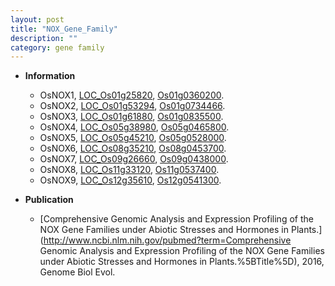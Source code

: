 ```yaml
---
layout: post
title: "NOX_Gene_Family"
description: ""
category: gene family
---
```


* **Information**  
    + OsNOX1, [LOC_Os01g25820](http://rice.uga.edu/cgi-bin/ORF_infopage.cgi?orf=LOC_Os01g25820), [Os01g0360200](https://rapdb.dna.affrc.go.jp/locus/?name=Os01g0360200).
    + OsNOX2, [LOC_Os01g53294](http://rice.uga.edu/cgi-bin/ORF_infopage.cgi?orf=LOC_Os01g53294), [Os01g0734466](https://rapdb.dna.affrc.go.jp/locus/?name=Os01g0734466).
    + OsNOX3, [LOC_Os01g61880](http://rice.uga.edu/cgi-bin/ORF_infopage.cgi?orf=LOC_Os01g61880), [Os01g0835500](https://rapdb.dna.affrc.go.jp/locus/?name=Os01g0835500).
    + OsNOX4, [LOC_Os05g38980](http://rice.uga.edu/cgi-bin/ORF_infopage.cgi?orf=LOC_Os05g38980), [Os05g0465800](https://rapdb.dna.affrc.go.jp/locus/?name=Os05g0465800).
    + OsNOX5, [LOC_Os05g45210](http://rice.uga.edu/cgi-bin/ORF_infopage.cgi?orf=LOC_Os05g45210), [Os05g0528000](https://rapdb.dna.affrc.go.jp/locus/?name=Os05g0528000).
    + OsNOX6, [LOC_Os08g35210](http://rice.uga.edu/cgi-bin/ORF_infopage.cgi?orf=LOC_Os08g35210), [Os08g0453700](https://rapdb.dna.affrc.go.jp/locus/?name=Os08g0453700).
    + OsNOX7, [LOC_Os09g26660](http://rice.uga.edu/cgi-bin/ORF_infopage.cgi?orf=LOC_Os09g26660), [Os09g0438000](https://rapdb.dna.affrc.go.jp/locus/?name=Os09g0438000).
    + OsNOX8, [LOC_Os11g33120](http://rice.uga.edu/cgi-bin/ORF_infopage.cgi?orf=LOC_Os11g33120), [Os11g0537400](https://rapdb.dna.affrc.go.jp/locus/?name=Os11g0537400).
    + OsNOX9, [LOC_Os12g35610](http://rice.uga.edu/cgi-bin/ORF_infopage.cgi?orf=LOC_Os12g35610), [Os12g0541300](https://rapdb.dna.affrc.go.jp/locus/?name=Os12g0541300).

* **Publication**  
    + [Comprehensive Genomic Analysis and Expression Profiling of the NOX Gene Families under Abiotic Stresses and Hormones in Plants.](http://www.ncbi.nlm.nih.gov/pubmed?term=Comprehensive Genomic Analysis and Expression Profiling of the NOX Gene Families under Abiotic Stresses and Hormones in Plants.%5BTitle%5D), 2016, Genome Biol Evol.


